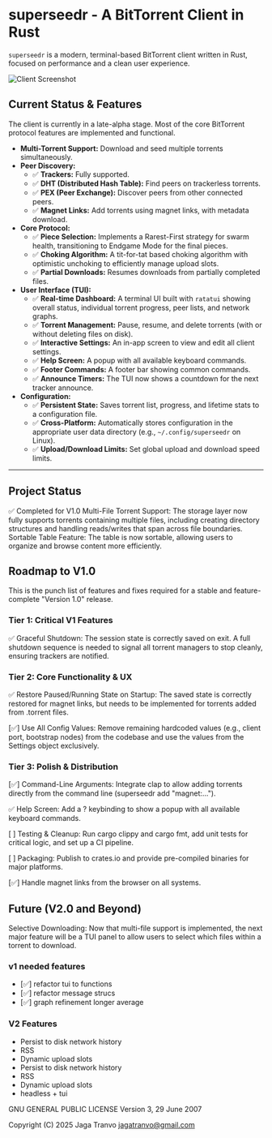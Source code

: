 # superseedr - A BitTorrent Client in Rust

`superseedr` is a modern, terminal-based BitTorrent client written in Rust, focused on performance and a clean user experience.

![Client Screenshot](https://i.imgur.com/G5gQO0B.jpeg)

## Current Status & Features

The client is currently in a late-alpha stage. Most of the core BitTorrent protocol features are implemented and functional.

-   **Multi-Torrent Support:** Download and seed multiple torrents simultaneously.
-   **Peer Discovery:**
    -   ✅ **Trackers:** Fully supported.
    -   ✅ **DHT (Distributed Hash Table):** Find peers on trackerless torrents.
    -   ✅ **PEX (Peer Exchange):** Discover peers from other connected peers.
    -   ✅ **Magnet Links:** Add torrents using magnet links, with metadata download.
-   **Core Protocol:**
    -   ✅ **Piece Selection:** Implements a Rarest-First strategy for swarm health, transitioning to Endgame Mode for the final pieces.
    -   ✅ **Choking Algorithm:** A tit-for-tat based choking algorithm with optimistic unchoking to efficiently manage upload slots.
    -   ✅ **Partial Downloads:** Resumes downloads from partially completed files.
-   **User Interface (TUI):**
    -   ✅ **Real-time Dashboard:** A terminal UI built with `ratatui` showing overall status, individual torrent progress, peer lists, and network graphs.
    -   ✅ **Torrent Management:** Pause, resume, and delete torrents (with or without deleting files on disk).
    -   ✅ **Interactive Settings:** An in-app screen to view and edit all client settings.
    -   ✅ **Help Screen:** A popup with all available keyboard commands.
    -   ✅ **Footer Commands:** A footer bar showing common commands.
    -   ✅ **Announce Timers:** The TUI now shows a countdown for the next tracker announce.
-   **Configuration:**
    -   ✅ **Persistent State:** Saves torrent list, progress, and lifetime stats to a configuration file.
    -   ✅ **Cross-Platform:** Automatically stores configuration in the appropriate user data directory (e.g., `~/.config/superseedr` on Linux).
    -   ✅ **Upload/Download Limits:** Set global upload and download speed limits.

---

## Project Status
✅ Completed for V1.0
Multi-File Torrent Support: The storage layer now fully supports torrents containing multiple files, including creating directory structures and handling reads/writes that span across file boundaries.
Sortable Table Feature: The table is now sortable, allowing users to organize and browse content more efficiently.

## Roadmap to V1.0
This is the punch list of features and fixes required for a stable and feature-complete "Version 1.0" release.

### Tier 1: Critical V1 Features
✅ Graceful Shutdown: The session state is correctly saved on exit. A full shutdown sequence is needed to signal all torrent managers to stop cleanly, ensuring trackers are notified.

### Tier 2: Core Functionality & UX
✅ Restore Paused/Running State on Startup: The saved state is correctly restored for magnet links, but needs to be implemented for torrents added from .torrent files.

[✅] Use All Config Values: Remove remaining hardcoded values (e.g., client port, bootstrap nodes) from the codebase and use the values from the Settings object exclusively.

### Tier 3: Polish & Distribution
[✅] Command-Line Arguments: Integrate clap to allow adding torrents directly from the command line (superseedr add "magnet:...").

✅ Help Screen: Add a ? keybinding to show a popup with all available keyboard commands.

[ ] Testing & Cleanup: Run cargo clippy and cargo fmt, add unit tests for critical logic, and set up a CI pipeline.

[ ] Packaging: Publish to crates.io and provide pre-compiled binaries for major platforms.

[✅] Handle magnet links from the browser on all systems.

## Future (V2.0 and Beyond)
Selective Downloading: Now that multi-file support is implemented, the next major feature will be a TUI panel to allow users to select which files within a torrent to download.

### v1 needed features

- [✅] refactor tui to functions
- [✅] refactor message strucs
- [✅] graph refinement longer average

### V2 Features
- Persist to disk network history
- RSS
- Dynamic upload slots
- Persist to disk network history
- RSS
- Dynamic upload slots
- headless + tui

GNU GENERAL PUBLIC LICENSE
Version 3, 29 June 2007

Copyright (C) 2025 Jaga Tranvo <jagatranvo@gmail.com>
